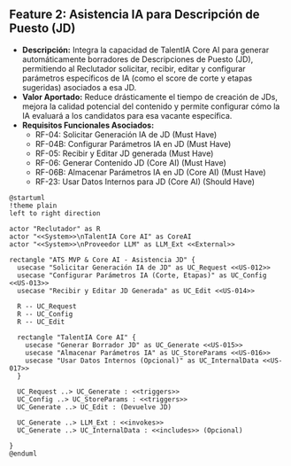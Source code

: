 ## Feature 2: Asistencia IA para Descripción de Puesto (JD)

* **Descripción:** Integra la capacidad de TalentIA Core AI para generar automáticamente borradores de Descripciones de Puesto (JD), permitiendo al Reclutador solicitar, recibir, editar y configurar parámetros específicos de IA (como el score de corte y etapas sugeridas) asociados a esa JD.
* **Valor Aportado:** Reduce drásticamente el tiempo de creación de JDs, mejora la calidad potencial del contenido y permite configurar cómo la IA evaluará a los candidatos para esa vacante específica.
* **Requisitos Funcionales Asociados:**
    * RF-04: Solicitar Generación IA de JD (Must Have)
    * RF-04B: Configurar Parámetros IA en JD (Must Have)
    * RF-05: Recibir y Editar JD generada (Must Have)
    * RF-06: Generar Contenido JD (Core AI) (Must Have)
    * RF-06B: Almacenar Parámetros IA en JD (Core AI) (Must Have)
    * RF-23: Usar Datos Internos para JD (Core AI) (Should Have)


```plantuml	
@startuml
!theme plain
left to right direction

actor "Reclutador" as R
actor "<<System>>\nTalentIA Core AI" as CoreAI
actor "<<System>>\nProveedor LLM" as LLM_Ext <<External>>

rectangle "ATS MVP & Core AI - Asistencia JD" {
  usecase "Solicitar Generación IA de JD" as UC_Request <<US-012>>
  usecase "Configurar Parámetros IA (Corte, Etapas)" as UC_Config <<US-013>>
  usecase "Recibir y Editar JD Generada" as UC_Edit <<US-014>>

  R -- UC_Request
  R -- UC_Config
  R -- UC_Edit

  rectangle "TalentIA Core AI" {
    usecase "Generar Borrador JD" as UC_Generate <<US-015>>
    usecase "Almacenar Parámetros IA" as UC_StoreParams <<US-016>>
    usecase "Usar Datos Internos (Opcional)" as UC_InternalData <<US-017>>
  }

  UC_Request ..> UC_Generate : <<triggers>>
  UC_Config ..> UC_StoreParams : <<triggers>>
  UC_Generate ..> UC_Edit : (Devuelve JD)

  UC_Generate ..> LLM_Ext : <<invokes>>
  UC_Generate ..> UC_InternalData : <<includes>> (Opcional)

}
@enduml
```